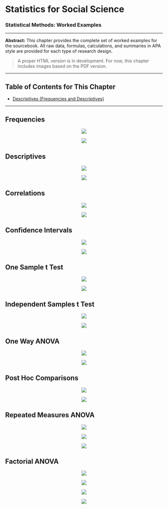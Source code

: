 # Statistics for Social Science

### Statistical Methods: Worked Examples

---

**Abstract:** This chapter provides the complete set of worked examples for the sourcebook. All raw data, formulas, calculations, and summaries in APA style are provided for each type of research design.

> A proper HTML version is in development. For now, this chapter includes images based on the PDF version.

---

## Table of Contents for This Chapter

- [Descriptives (Frequencies and Descriptives)](#descriptives-frequencies-and-descriptives)

---

## Frequencies

<p align="center"><kbd><img src="page3.png"></kbd></p>
<p align="center"><kbd><img src="page4.png"></kbd></p>

## Descriptives

<p align="center"><kbd><img src="page5.png"></kbd></p>
<p align="center"><kbd><img src="page6.png"></kbd></p>

## Correlations

<p align="center"><kbd><img src="page7.png"></kbd></p>
<p align="center"><kbd><img src="page8.png"></kbd></p>

## Confidence Intervals

<p align="center"><kbd><img src="page9.png"></kbd></p>
<p align="center"><kbd><img src="page10.png"></kbd></p>

## One Sample t Test

<p align="center"><kbd><img src="page11.png"></kbd></p>
<p align="center"><kbd><img src="page12.png"></kbd></p>

## Independent Samples t Test

<p align="center"><kbd><img src="page13.png"></kbd></p>
<p align="center"><kbd><img src="page14.png"></kbd></p>

## One Way ANOVA

<p align="center"><kbd><img src="page15.png"></kbd></p>
<p align="center"><kbd><img src="page16.png"></kbd></p>

## Post Hoc Comparisons

<p align="center"><kbd><img src="page17.png"></kbd></p>
<p align="center"><kbd><img src="page18.png"></kbd></p>

## Repeated Measures ANOVA

<p align="center"><kbd><img src="page19.png"></kbd></p>
<p align="center"><kbd><img src="page20.png"></kbd></p>
<p align="center"><kbd><img src="page21.png"></kbd></p>

## Factorial ANOVA

<p align="center"><kbd><img src="page22.png"></kbd></p>
<p align="center"><kbd><img src="page23.png"></kbd></p>
<p align="center"><kbd><img src="page24.png"></kbd></p>
<p align="center"><kbd><img src="page25.png"></kbd></p>